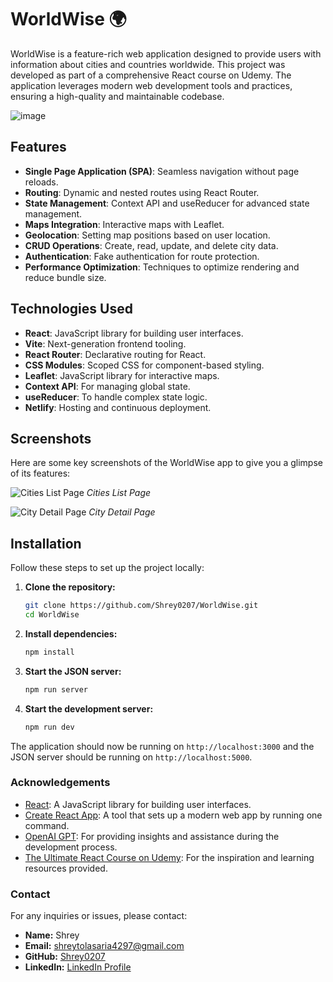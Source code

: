 # WorldWise 🌍

WorldWise is a feature-rich web application designed to provide users with information about cities and countries worldwide. This project was developed as part of a comprehensive React course on Udemy. The application leverages modern web development tools and practices, ensuring a high-quality and maintainable codebase.

![image](https://github.com/Shrey0207/WorldWise/assets/100024162/4fbf96d3-b83e-4f00-a749-07831b857172)

## Features

- **Single Page Application (SPA)**: Seamless navigation without page reloads.
- **Routing**: Dynamic and nested routes using React Router.
- **State Management**: Context API and useReducer for advanced state management.
- **Maps Integration**: Interactive maps with Leaflet.
- **Geolocation**: Setting map positions based on user location.
- **CRUD Operations**: Create, read, update, and delete city data.
- **Authentication**: Fake authentication for route protection.
- **Performance Optimization**: Techniques to optimize rendering and reduce bundle size.

 ## Technologies Used

- **React**: JavaScript library for building user interfaces.
- **Vite**: Next-generation frontend tooling.
- **React Router**: Declarative routing for React.
- **CSS Modules**: Scoped CSS for component-based styling.
- **Leaflet**: JavaScript library for interactive maps.
- **Context API**: For managing global state.
- **useReducer**: To handle complex state logic.
- **Netlify**: Hosting and continuous deployment.

## Screenshots
Here are some key screenshots of the WorldWise app to give you a glimpse of its features:

![Cities List Page](https://github.com/Shrey0207/WorldWise/assets/100024162/ff417449-f9c6-4abb-847e-61309c9cbf78)
*Cities List Page*

![City Detail Page](https://github.com/Shrey0207/WorldWise/assets/100024162/930f33ad-fda9-4f15-90f4-aa49b797297e)
*City Detail Page*

## Installation

Follow these steps to set up the project locally:

1. **Clone the repository:**
    ```bash
    git clone https://github.com/Shrey0207/WorldWise.git
    cd WorldWise
    ```

2. **Install dependencies:**
    ```bash
    npm install
    ```

3. **Start the JSON server:**
    ```bash
    npm run server
    ```

4. **Start the development server:**
    ```bash
    npm run dev
    ```

The application should now be running on `http://localhost:3000` and the JSON server should be running on `http://localhost:5000`.

### Acknowledgements

- [React](https://reactjs.org/): A JavaScript library for building user interfaces.
- [Create React App](https://create-react-app.dev/): A tool that sets up a modern web app by running one command.
- [OpenAI GPT](https://openai.com/): For providing insights and assistance during the development process.
- [The Ultimate React Course on Udemy](https://example.com/): For the inspiration and learning resources provided.

### Contact

For any inquiries or issues, please contact:

- **Name:** Shrey
- **Email:** [shreytolasaria4297@gmail.com](mailto:shreytolasaria4297@gmail.com)
- **GitHub:** [Shrey0207](https://github.com/Shrey0207)
- **LinkedIn:** [LinkedIn Profile](https://www.linkedin.com/in/shrey-tolasaria-176381231/)

